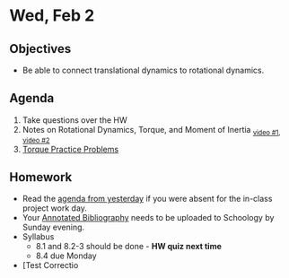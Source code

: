 Wed, Feb 2
=========    

 Objectives  
------------  
- Be able to connect translational dynamics to rotational dynamics.
 
Agenda    
---------    
1. Take questions over the HW
2. Notes on Rotational Dynamics, Torque, and Moment of Inertia <sub>[video #1](https://youtu.be/3uWwm-jut74), [video #2](https://youtu.be/iTQL4zDhPKk?t=1377)</sub>
3. [Torque Practice Problems](https://avon.schoology.com/page/5621287392)


Homework  
-------------    
- Read the [agenda from yesterday][ag] if you were absent for the in-class project work day.
- Your [Annotated Bibliography][bib] needs to be uploaded to Schoology by Sunday evening.
- Syllabus
	- 8.1 and 8.2-3 should be done - **HW quiz next time**
	- 8.4 due Monday
- [Test Correctio
  
[ag]: https://avon.schoology.com/page/5612374108
[ppt]: https://avon.schoology.com/course/5138386920/materials/gp/5527381456
[pasmt]: https://avon.schoology.com/course/5138386920/materials/gp/5527196152
[ptop]: https://avon.schoology.com/course/5138386920/materials/gp/5527196115
[pvid]: https://avon.schoology.com/course/5138386920/materials/gp/5527196182
[w1]: https://avon.schoology.com/course/5138386920/materials/gp/5612372461
[ex]: https://avon.schoology.com/course/5138386920/materials/gp/5612332223
[bib]: https://avon.schoology.com/assignment/5527196339/
<!--stackedit_data:
eyJoaXN0b3J5IjpbMTM4NDYyODQ4OSwtMTE5NTYzNDIxMywtMT
Y2NDQ3ODg5OSwtMTUxMzg4MTQ5NCwtMTIzMzIxNTQwNCwxMzU5
MjAzMzUxLDg0NDQ2NzA3NCw1MzQ3Mzg2MjYsLTE0NTYwOTMwOT
AsLTIwMDk2MTc1MzIsMTkzNjQzODEwOCwxODM5MTQyOTMwLDE5
ODg3MzI2NTMsLTY2Njk2MjgyMCwxMTcxMDE5MTc1LC05MzU1Mj
QzMDgsLTE5ODczNTM2NSwtMTMwNzMwNzQyLC0xNjMxMjY2NDMs
LTIwNzY1ODY3NDNdfQ==
-->